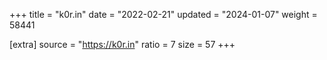 +++
title = "k0r.in"
date = "2022-02-21"
updated = "2024-01-07"
weight = 58441

[extra]
source = "https://k0r.in"
ratio = 7
size = 57
+++
